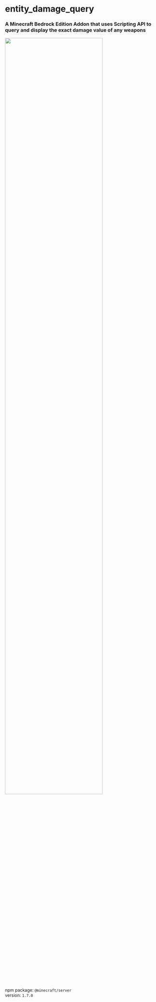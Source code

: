 # entity_damage_query
### A Minecraft Bedrock Edition Addon that uses Scripting API to query and display the exact damage value of any weapons

<img src="https://media.giphy.com/media/v1.Y2lkPTc5MGI3NjExOXY2NXdrazFpZGpuc24ya2UyNTF2M2IzNzh5N3loYjJqM2lva2RqaiZlcD12MV9pbnRlcm5hbF9naWZfYnlfaWQmY3Q9Zw/VMRJeSsCWh0Br4JPsJ/giphy-downsized-large.gif" width="80%" height="80%"/>

npm package: `@minecraft/server`
<br>version: `1.7.0`